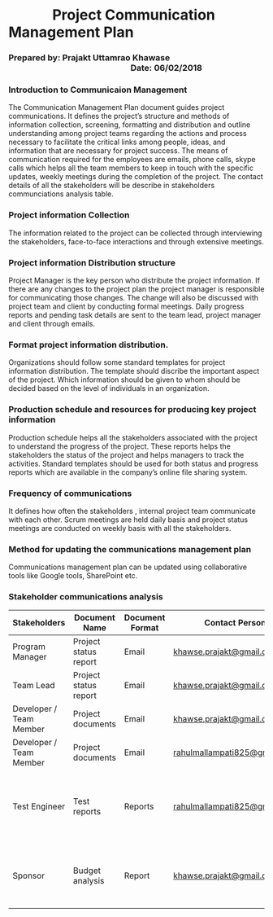

# &nbsp;&nbsp;&nbsp;&nbsp;&nbsp;&nbsp;&nbsp;&nbsp;&nbsp;&nbsp;&nbsp;&nbsp;&nbsp;Project Communication Management Plan

### Prepared by:  Prajakt Uttamrao Khawase &nbsp;&nbsp;&nbsp;&nbsp;&nbsp;&nbsp;&nbsp;&nbsp;&nbsp;&nbsp;&nbsp;&nbsp;&nbsp;&nbsp;&nbsp;&nbsp;&nbsp;&nbsp;&nbsp;&nbsp;&nbsp;&nbsp;&nbsp;&nbsp;&nbsp;&nbsp;&nbsp;&nbsp;&nbsp;&nbsp;&nbsp;&nbsp;&nbsp;&nbsp;&nbsp;&nbsp;&nbsp;&nbsp;&nbsp;&nbsp;&nbsp;&nbsp;&nbsp;&nbsp;&nbsp;&nbsp;&nbsp;&nbsp;&nbsp;&nbsp;&nbsp;&nbsp;&nbsp;&nbsp;&nbsp;&nbsp;&nbsp;&nbsp;&nbsp;&nbsp;&nbsp;&nbsp;Date: 06/02/2018

### Introduction to Communicaion Management

The Communication Management Plan document guides project communications. It defines the project’s structure and methods of information collection, screening, formatting and distribution and outline understanding among project teams regarding the actions and process necessary to facilitate the critical links among people, ideas, and information that are necessary for project success.  The means of communication required for the employees are emails, phone calls, skype calls which helps all the team members to keep in touch with the specific updates, weekly meetings during the completion of the project. The contact details of all the stakeholders will be describe in stakeholders communciations analysis table.


### Project information Collection 

The information related to the project can be collected through interviewing the stakeholders, face-to-face interactions and through extensive meetings.


### Project information Distribution structure 

Project Manager is the key person who distribute the project information. If there are any changes to the project plan  the project manager is responsible for communicating those changes. The change will also be discussed with project team and client by conducting formal meetings. Daily progress reports and pending task details are sent to the team lead, project manager and client through emails.


### Format project information distribution.

Organizations should follow some standard templates for project information distribution. The template should discribe the important aspect of the project. Which information should be given to whom should be decided based on the level of individuals in an organization.


### Production schedule and resources for producing key project information
Production schedule helps all the stakeholders associated with the project to understand the progress of the project. These reports helps the stakeholders the status of the project and helps managers to track the activities. Standard templates should be used for both status and progress reports which are available in the company’s online file sharing system.

### Frequency of communications

It defines how often the stakeholders , internal project team communicate with each other. Scrum meetings are held daily basis and project status meetings are conducted on weekly basis with all the stakeholders.


### Method for updating the communications management plan
Communications management plan can be updated using collaborative tools like Google tools,  SharePoint etc.


### Stakeholder communications analysis
 
Stakeholders|Document Name|Document Format|Contact Person|Due Date|
---|---|--|--|--|
Program Manager	|Project status report |Email |khawse.prajakt@gmail.com |Every week
Team Lead |Project status report |Email |khawse.prajakt@gmail.com |Every week
Developer / Team Member |Project documents |Email |khawse.prajakt@gmail.com |Every week
Developer / Team Member |Project documents |Email |rahulmallampati825@gmail.com| Every week 
Test Engineer |Test reports |Reports |rahulmallampati825@gmail.com |End of the each task and unit testing
Sponsor |Budget analysis |Report |khawse.prajakt@gmail.com |One month before the project starts